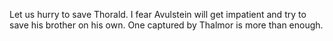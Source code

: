Let us hurry to save Thorald. I fear Avulstein will get impatient and try to save his brother on his own. One captured by Thalmor is more than enough.

